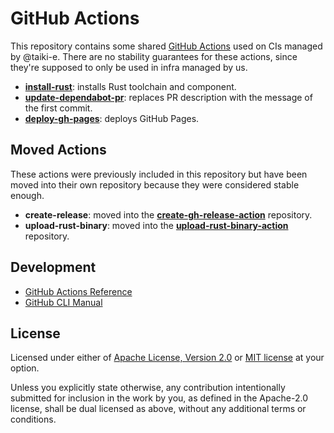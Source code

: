 # GitHub Actions

This repository contains some shared [GitHub Actions][actions] used on CIs
managed by @taiki-e.
There are no stability guarantees for these actions, since they're supposed to
only be used in infra managed by us.

- [**install-rust**](install-rust): installs Rust toolchain and component.
- [**update-dependabot-pr**](update-dependabot-pr): replaces PR description with
  the message of the first commit.
- [**deploy-gh-pages**](deploy-gh-pages): deploys GitHub Pages.

## Moved Actions

These actions were previously included in this repository but have been moved into their own repository because they were considered stable enough.

- **create-release**: moved into the
  [**create-gh-release-action**][create-gh-release-action] repository.
- **upload-rust-binary**: moved into the
  [**upload-rust-binary-action**][upload-rust-binary-action] repository.

[actions]: https://docs.github.com/en/free-pro-team@latest/actions/creating-actions/about-actions
[create-gh-release-action]: https://github.com/taiki-e/create-gh-release-action
[upload-rust-binary-action]: https://github.com/taiki-e/upload-rust-binary-action

## Development

- [GitHub Actions Reference](https://docs.github.com/en/actions/reference)
- [GitHub CLI Manual](https://cli.github.com/manual)

## License

Licensed under either of [Apache License, Version 2.0](LICENSE-APACHE) or
[MIT license](LICENSE-MIT) at your option.

Unless you explicitly state otherwise, any contribution intentionally submitted
for inclusion in the work by you, as defined in the Apache-2.0 license, shall
be dual licensed as above, without any additional terms or conditions.
